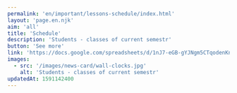 ```yaml
---
permalink: 'en/important/lessons-schedule/index.html'
layout: 'page.en.njk'
aim: 'all'
title: 'Schedule'
description: 'Students - classes of current semestr'
button: 'See more'
link: 'https://docs.google.com/spreadsheets/d/1nJ7-eGB-gYJNgm5CTqodenKnUSQlhMeFs2gVLuyxEsM'
images:
  - src: '/images/news-card/wall-clocks.jpg'
    alt: 'Students - classes of current semestr'
updatedAt: 1591142400
---
```


